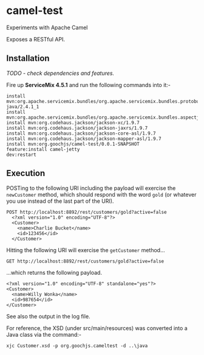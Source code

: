 camel-test
==========

Experiments with Apache Camel

Exposes a RESTful API.

Installation
------------

*TODO - check dependencies and features.*
  
Fire up **ServiceMix 4.5.1** and run the following commands into it:-
  
    install mvn:org.apache.servicemix.bundles/org.apache.servicemix.bundles.protobuf-java/2.4.1_1  
    install mvn:org.apache.servicemix.bundles/org.apache.servicemix.bundles.aspectj/1.6.8_2
    install mvn:org.codehaus.jackson/jackson-xc/1.9.7
    install mvn:org.codehaus.jackson/jackson-jaxrs/1.9.7
    install mvn:org.codehaus.jackson/jackson-core-asl/1.9.7
    install mvn:org.codehaus.jackson/jackson-mapper-asl/1.9.7
    install mvn:org.goochjs/camel-test/0.0.1-SNAPSHOT
    feature:install camel-jetty
    dev:restart

Execution
---------

POSTing to the following URI including the payload will exercise the `newCustomer` method, which should respond with the word `gold` (or whatever you use instead of the last part of the URI).  

    POST http://localhost:8892/rest/customers/gold?active=false
      <?xml version="1.0" encoding="UTF-8"?>
      <Customer>
        <name>Charlie Bucket</name>
        <id>123456</id>
      </Customer>

Hitting the following URI will exercise the `getCustomer` method...

    GET http://localhost:8892/rest/customers/gold?active=false
    
...which returns the following payload.

    <?xml version="1.0" encoding="UTF-8" standalone="yes"?>
    <Customer>
      <name>Willy Wonka</name>
      <id>987654</id>
    </Customer>

See also the output in the log file.

For reference, the XSD (under src/main/resources) was converted into a Java class via the command:-

    xjc Customer.xsd -p org.goochjs.cameltest -d ..\java
  
